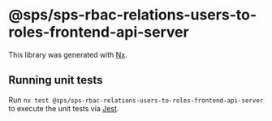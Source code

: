 # @sps/sps-rbac-relations-users-to-roles-frontend-api-server

This library was generated with [Nx](https://nx.dev).

## Running unit tests

Run `nx test @sps/sps-rbac-relations-users-to-roles-frontend-api-server` to execute the unit tests via [Jest](https://jestjs.io).
